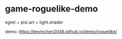 # game-roguelike-demo
egret + pixi.art + light.shader

demo: https://kevinchen2046.github.io/demo/roguelike/
